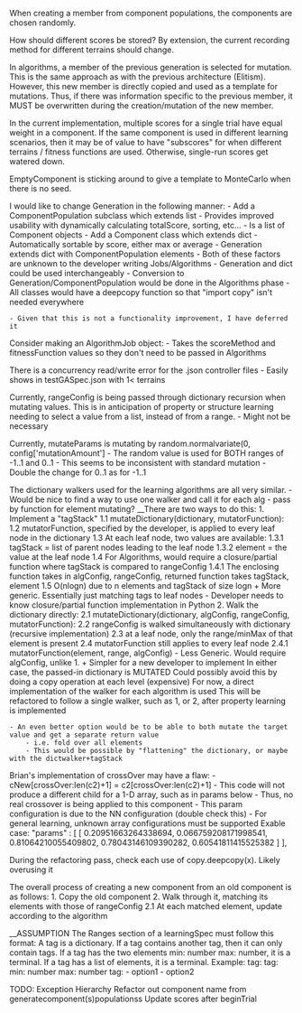 
When creating a member from component populations,
the components are chosen randomly.

How should different scores be stored?
By extension, the current recording method for different terrains should change.

In algorithms, a member of the previous generation is selected for mutation.
This is the same approach as with the previous architecture (Elitism).
However, this new member is directly copied and used as a template for mutations.
Thus, if there was information specific to the previous member, it MUST be overwritten
during the creation/mutation of the new member.

In the current implementation, multiple scores for a single trial have equal weight in a component.
If the same component is used in different learning scenarios, then it may be of value to have "subscores"
for when different terrains / fitness functions are used.
Otherwise, single-run scores get watered down.

EmptyComponent is sticking around to give a template to MonteCarlo when there is no seed.

I would like to change Generation in the following manner:
    - Add a ComponentPopulation subclass which extends list
            - Provides improved usability with dynamically calculating totalScore, sorting, etc...
            - Is a list of Component objects
    - Add a Component class which extends dict
            - Automatically sortable by score, either max or average
    - Generation extends dict with ComponentPopulation elements
    - Both of these factors are unknown to the developer writing Jobs/Algorithms
        - Generation and dict could be used interchangeably
        - Conversion to Generation/ComponentPopulation would be done in the Algorithms phase
    - All classes would have a deepcopy function so that "import copy" isn't needed everywhere

    - Given that this is not a functionality improvement, I have deferred it

Consider making an AlgorithmJob object:
    - Takes the scoreMethod and fitnessFunction values so they don't need to be passed in Algorithms

There is a concurrency read/write error for the .json controller files
    - Easily shows in testGASpec.json with 1< terrains

Currently, rangeConfig is being passed through dictionary recursion when mutating values.
This is in anticipation of property or structure learning needing to select a value from a
list, instead of from a range.
    - Might not be necessary

Currently, mutateParams is mutating by random.normalvariate(0, config['mutationAmount']
    - The random value is used for BOTH ranges of -1..1 and 0..1
    - This seems to be inconsistent with standard mutation
        - Double the change for 0..1 as for -1..1

The dictionary walkers used for the learning algorithms are all very similar.
    - Would be nice to find a way to use one walker and call it for each alg
        - pass by function for element mutating?
    __There are two ways to do this:
        1. Implement a "tagStack"
            1.1 mutateDictionary(dictionary, mutatorFunction): 
            1.2 mutatorFunction, specified by the developer, is applied to every leaf node in the dictionary
            1.3 At each leaf node, two values are available:
                1.3.1 tagStack = list of parent nodes leading to the leaf node
                1.3.2 element  = the value at the leaf node
            1.4 For Algorithms, would require a closure/partial function where tagStack is compared to rangeConfig
                1.4.1 The enclosing function takes in algConfig, rangeConfig, returned function takes tagStack, element 
            1.5 O(nlogn) due to n elements and tagStack of size logn
            + More generic. Essentially just matching tags to leaf nodes
            - Developer needs to know closure/partial function implementation in Python
        2. Walk the dictionary directly:
            2.1 mutateDictionary(dictionary, algConfig, rangeConfig, mutatorFunction):
            2.2 rangeConfig is walked simultaneously with dictionary (recursive implementation)
            2.3 at a leaf node, only the range/minMax of that element is present
            2.4 mutatorFunction still applies to every leaf node
                2.4.1 mutatorFunction(element, range, algConfig)
            - Less Generic. Would require algConfig, unlike 1.
            + Simpler for a new developer to implement
        In either case, the passed-in dictionary is MUTATED
            Could possibly avoid this by doing a copy operation at each level (expensive)
        For now, a direct implementation of the walker for each algorithm is used
            This will be refactored to follow a single walker, such as 1, or 2, after property learning is implemented
            
    - An even better option would be to be able to both mutate the target value and get a separate return value
        - i.e. fold over all elements
        - This would be possible by "flattening" the dictionary, or maybe with the dictwalker+tagStack
        
Brian's implementation of crossOver may have a flaw:
    - cNew[crossOver:len(c2)+1] = c2[crossOver:len(c2)+1]
    - This code will not produce a different child for a 1-D array, such as in params below
    - Thus, no real crossover is being applied to this component
    - This param configuration is due to the NN configuration (double check this)
    - For general learning, unknown array configurations must be supported
        Exable case:
		"params" : 
		[
			[
				0.20951663264338694,
				0.066759208171998541,
				0.81064210055409802,
				0.78043146109390282,
				0.60541811415525382
			]
		],    
            
During the refactoring pass, check each use of copy.deepcopy(x). Likely overusing it

The overall process of creating a new component from an old component is as follows:
    1. Copy the old component
    2. Walk through it, matching its elements with those of rangeConfig
        2.1 At each matched element, update according to the algorithm
        
__ASSUMPTION
    The Ranges section of a learningSpec must follow this format:
    A tag is a dictionary.
    If a tag contains another tag, then it can only contain tags.
    If a tag has the two elements min: number max: number, it is a terminal.
    If a tag has a list of elements, it is a terminal.
    Example:
        tag:
            tag:
                min: number
                max: number
            tag:
                - option1
                - option2
               

TODO:
Exception Hierarchy
Refactor out component name from generatecomponent(s)populationss
Update scores after beginTrial
